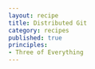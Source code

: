 ```yaml
---
layout: recipe
title: Distributed Git
category: recipes
published: true
principles:
- Three of Everything
---
```

